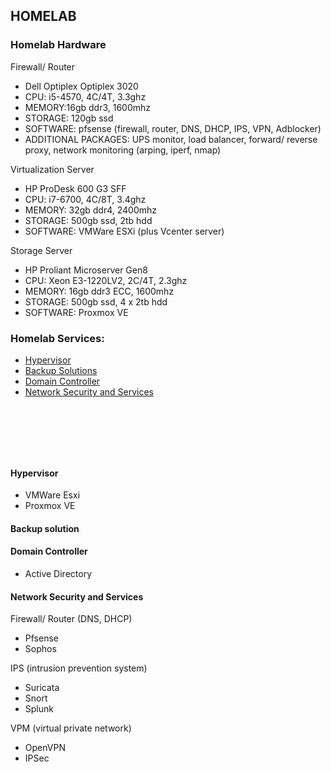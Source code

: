 ## HOMELAB

### Homelab Hardware
Firewall/ Router
- Dell Optiplex Optiplex 3020
- CPU: i5-4570, 4C/4T, 3.3ghz
- MEMORY:16gb ddr3, 1600mhz
- STORAGE: 120gb ssd
- SOFTWARE: pfsense (firewall, router, DNS, DHCP, IPS, VPN, Adblocker)
- ADDITIONAL PACKAGES: UPS monitor, load balancer, forward/ reverse proxy, network monitoring (arping, iperf, nmap)
 
Virtualization Server
- HP ProDesk 600 G3 SFF
- CPU: i7-6700, 4C/8T, 3.4ghz
- MEMORY: 32gb ddr4, 2400mhz
- STORAGE: 500gb ssd, 2tb hdd
- SOFTWARE: VMWare ESXi (plus Vcenter server)

Storage Server
- HP Proliant Microserver Gen8
- CPU: Xeon E3-1220LV2, 2C/4T, 2.3ghz
- MEMORY: 16gb ddr3 ECC, 1600mhz
- STORAGE: 500gb ssd, 4 x 2tb hdd
- SOFTWARE: Proxmox VE

### Homelab Services: 
- [Hypervisor](#hypervisor)
- [Backup Solutions](#backup-solution)
- [Domain Controller](#domain-controller)
- [Network Security and Services](#network-security-and-services)

&nbsp;

&nbsp;

&nbsp;

#### Hypervisor
- VMWare Esxi
- Proxmox VE

#### Backup solution


#### Domain Controller
- Active Directory

#### Network Security and Services

Firewall/ Router (DNS, DHCP)
- Pfsense
- Sophos

IPS (intrusion prevention system)
- Suricata
- Snort
- Splunk

VPM (virtual private network)
- OpenVPN
- IPSec

